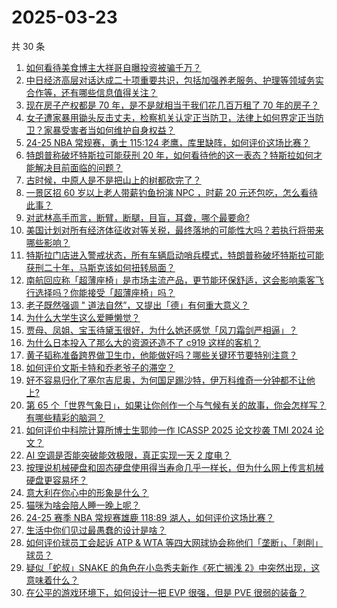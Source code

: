 # 2025-03-23

共 30 条

<!-- BEGIN ZHIHUVIDEO -->
<!-- 最后更新时间 Sun Mar 23 2025 11:35:56 GMT+0800 (China Standard Time) -->
1. [如何看待美食博主大祥哥自曝投资被骗千万？](https://www.zhihu.com/question/15560222033)
1. [中日经济高层对话达成二十项重要共识，包括加强养老服务、护理等领域务实合作等，还有哪些信息值得关注？](https://www.zhihu.com/question/15582779514)
1. [现在房子产权都是 70 年，是不是就相当于我们花几百万租了 70 年的房子？](https://www.zhihu.com/question/292725148)
1. [女子遭家暴用锄头反击丈夫，检察机关认定正当防卫，法律上如何界定正当防卫？家暴受害者当如何维护自身权益？](https://www.zhihu.com/question/15534034502)
1. [24-25 NBA 常规赛，勇士 115:124 老鹰，库里缺阵，如何评价这场比赛？](https://www.zhihu.com/question/15594473676)
1. [特朗普称破坏特斯拉可能获刑 20 年，如何看待他的这一表态？特斯拉如何才能解决目前面临的问题？](https://www.zhihu.com/question/15475935942)
1. [古时候，中原人是不是把山上的树都砍完了？](https://www.zhihu.com/question/626980484)
1. [一景区招 60 岁以上老人带薪钓鱼扮演 NPC ，时薪 20 元还包吃，怎么看待此事？](https://www.zhihu.com/question/15542326351)
1. [对武林高手而言，断臂，断腿，目盲，耳聋，哪个最要命?](https://www.zhihu.com/question/15336314726)
1. [美国计划对所有经济体征收对等关税，最终落地的可能性大吗？若执行将带来哪些影响？](https://www.zhihu.com/question/15395692786)
1. [特斯拉门店进入警戒状态，所有车辆启动哨兵模式，特朗普称破坏特斯拉可能获刑二十年，马斯克该如何扭转局面？](https://www.zhihu.com/question/15513417646)
1. [南航回应称「超薄座椅」是市场主流产品，更节能环保舒适，这会影响乘客飞行选择吗？你能接受「超薄座椅」吗？](https://www.zhihu.com/question/15410965237)
1. [老子既然强调 " 道法自然”，又提出「德」有何重大意义？](https://www.zhihu.com/question/15531650326)
1. [为什么大学生这么爱睡懒觉？](https://www.zhihu.com/question/1885633287118094561)
1. [贾母、凤姐、宝玉待黛玉很好，为什么她还感觉「风刀霜剑严相逼」？](https://www.zhihu.com/question/585916426)
1. [为什么日本投入了那么大的资源还造不了 c919 这样的客机？](https://www.zhihu.com/question/10900989129)
1. [黄子韬称准备跨界做卫生巾，他能做好吗？哪些关键环节要特别注意？](https://www.zhihu.com/question/15540927075)
1. [如何评价文斯卡特和乔老爷子的滞空？](https://www.zhihu.com/question/491186221)
1. [好不容易归化了塞尔吉尼奥，为何国足踢沙特，伊万科维奇一分钟都不让他上?](https://www.zhihu.com/question/15454866996)
1. [第 65 个「世界气象日」，如果让你创作一个与气候有关的故事，你会怎样写？有哪些精彩的脑洞？](https://www.zhihu.com/question/11811136026)
1. [如何评价中科院计算所博士生郭帅一作 ICASSP 2025 论文抄袭 TMI 2024 论文？](https://www.zhihu.com/question/15498633855)
1. [AI 空调是否能突破能效极限，真正实现一天 2 度电？](https://www.zhihu.com/question/14908663639)
1. [按理说机械硬盘和固态硬盘使用得当寿命几乎一样长，但为什么网上传言机械硬盘更容易坏？](https://www.zhihu.com/question/348571901)
1. [意大利在你心中的形象是什么？](https://www.zhihu.com/question/394794574)
1. [猫咪为啥会陪人睡一晚上呢？](https://www.zhihu.com/question/13289247152)
1. [24-25 赛季 NBA 常规赛雄鹿 118:89 湖人，如何评价这场比赛？](https://www.zhihu.com/question/15466197315)
1. [生活中你们见过最愚蠢的设计是啥？](https://www.zhihu.com/question/41685800)
1. [如何评价球员工会起诉 ATP & WTA 等四大网球协会称他们「垄断」、「剥削」球员？](https://www.zhihu.com/question/1885633395905754455)
1. [疑似「蛇叔」SNAKE 的角色在小岛秀夫新作《死亡搁浅 2》中突然出现，这意味着什么？](https://www.zhihu.com/question/14562118735)
1. [在公平的游戏环境下，如何设计一把 EVP 很强，但是 PVE 很弱的装备？](https://www.zhihu.com/question/657319280)
<!-- END ZHIHUVIDEO -->
